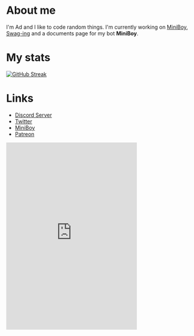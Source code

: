 # About me

I'm Ad and I like to code random things.
I'm currently working on [MiniBoy](https://github.com/byAd12/MiniBoy), [Swag-ing](https://www.youtube.com/watch?v=dQw4w9WgXcQ) and a documents page for my bot **MiniBoy**.

# My stats
[![GitHub Streak](http://github-readme-streak-stats.herokuapp.com?user=byAd12&theme=merko&hide_border=true&fire=010BDD)](https://git.io/streak-stats)

# Links

* [Discord Server](https://discord.gg/gG3DnUfj6E)
* [Twitter](https://twitter.com/MiniBoy_Bot)
* [MiniBoy](https://dsc.gg/miniboy)
* [Patreon](https://www.patreon.com/MiniBoy)


<iframe src="https://discord.com/widget?id=871060972532559962&theme=dark" width="350" height="500" allowtransparency="true" frameborder="0" sandbox="allow-popups allow-popups-to-escape-sandbox allow-same-origin allow-scripts"></iframe>
